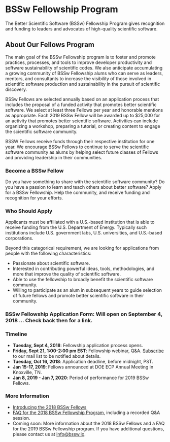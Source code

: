 # BSSw Fellowship Program 

The Better Scientific Software (BSSw) Fellowship Program gives recognition and funding to leaders and advocates of high-quality scientific software.  

## About Our Fellows Program

The main goal of the BSSw Fellowship program is to foster and promote practices, processes, and tools to improve developer productivity and software sustainability of scientific codes.  We also anticipate accumulating a growing community of BSSw Fellowship alums who can serve as leaders, mentors, and consultants to increase the visibility of those involved in scientific software production and sustainability in the pursuit of scientific discovery.

BSSw Fellows are selected annually based on an application process that includes the proposal of a funded activity that promotes better scientific software.  We select at least three Fellows per year and honorable mentions as appropriate.  Each 2019 BSSw Fellow will be awarded up to $25,000 for an activity that promotes better scientific software.  Activities can include organizing a workshop, preparing a tutorial, or creating content to engage the scientific software community.

BSSW Fellows receive funds through their respective institution for one year.  We encourage BSSw Fellows to continue to serve the scientific software community as alums by helping select future classes of Fellows and providing leadership in their communities.

### Become a BSSw Fellow

Do you have something to share with the scientific software community?  Do you have a passion to learn and teach others about better software?  Apply for a BSSw Fellowship.  Help the community, and receive funding and recognition for your efforts.  

### Who Should Apply

Applicants must be affiliated with a U.S.-based institution that is able to receive funding from the U.S. Department of Energy.  Typically such institutions include U.S. government labs, U.S. universities, and U.S.-based corporations.  

Beyond this categorical requirement, we are looking for applications from people with the following characteristics:
- Passionate about scientific software.
- Interested in contributing powerful ideas, tools, methodologies, and more that improve the quality of scientific software.
- Able to use the fellowship to broadly benefit the scientific software community.
- Willing to participate as an alum in subsequent years to guide selection of future fellows and promote better scientific software in their community.

### BSSw Fellowship Application Form: Will open on September 4, 2018 ... Check back then for a link.

### Timeline

- **Tuesday, Sept 4, 2018**: Fellowship application process opens.
- **Friday, Sept 21, 1:00-2:00 pm EST**: Fellowship webinar, Q&A. [Subscribe](https://bssw.io/pages/receive-our-email-digest) to our mail list to be notified about details.
- **Tuesday, Oct 16, 2018**: Application deadline, before midnight, PST.  
- **Jan 15-17, 2019**: Fellows announced at DOE ECP Annual Meeting in Knoxville, TN.
- **Jan 8, 2019 - Jan 7, 2020**: Period of performance for 2019 BSSw Fellows.

### More Information

- [Introducing the 2018 BSSw Fellows](https://bssw.io/blog_posts/introducing-the-2018-bssw-fellows)
- [FAQ for the 2018 BSSw Fellowship Program](https://bssw.io/blog_posts/new-faq-list-for-bssw-fellowship-program-applications-due-by-jan-5-2018), including a recorded Q&A session.  
- Coming soon: More information about the 2018 BSSw Fellows and a FAQ for the 2019 BSSw Fellowship program.  If you have additional questions, please contact us at <info@bssw.io>.
